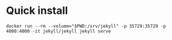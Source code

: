 # Quick install

```
docker run --rm --volume="$PWD:/srv/jekyll" -p 35729:35729 -p 4000:4000 -it jekyll/jekyll jekyll serve
```
